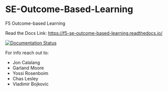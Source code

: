 # SE-Outcome-Based-Learning
F5 Outcome-based Learning

Read the Docs Link: <https://f5-se-outcome-based-learning.readthedocs.io/>

[![Documentation Status](https://readthedocs.org/projects/f5-se-outcome-based-learning/badge/?version=latest)](https://f5-se-outcome-based-learning.readthedocs.io/en/latest/?badge=latest)



For info reach out to:
 - Jon Calalang
 - Garland Moore
 - Yossi Rosenboim
 - Chas Lesley
 - Vladimir Bojkovic
